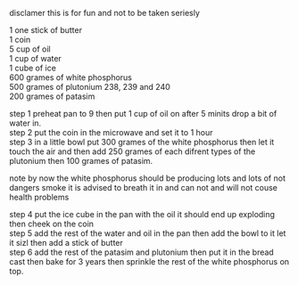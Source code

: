 disclamer this is for fun and not to be taken seriesly

1 one stick of butter                           
1 coin                           
5 cup of oil                           
1 cup of water                           
1 cube of ice                           
600 grames of white phosphorus                           
500 grames of plutonium 238, 239 and 240                           
200 grames of patasim                           
                           
step 1 preheat pan to 9 then put 1 cup of oil on after 5 minits drop a bit of water in.                           
step 2 put the coin in the microwave and set it to 1 hour                           
step 3 in a little bowl put 300 grames of the white phosphorus then let it touch the air and then add 250 grames of each difrent types of the plutonium then 100 grames of patasim.                           
                           
note by now the white phosphorus should be producing lots and lots of not dangers smoke it is advised to breath it in and can not and will not couse health  problems                           
                           
step 4 put the ice cube in the pan with the oil it should end up exploding then cheek on the coin                           
step 5 add the rest of the water and oil in the pan then add the bowl to it let it sizl then add a stick of butter                            
step 6 add the rest of the patasim and plutonium then put it in the bread cast then bake for 3 years then sprinkle the rest of the white phosphorus on top.                           

